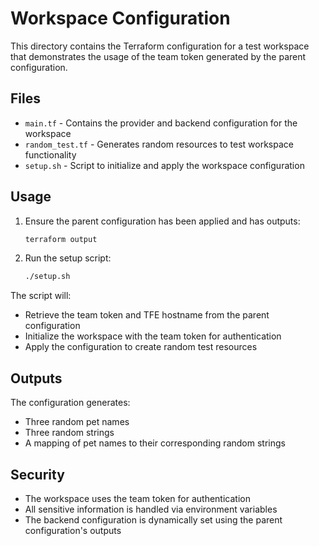 # Workspace Configuration

This directory contains the Terraform configuration for a test workspace that demonstrates the usage of the team token generated by the parent configuration.

## Files

- `main.tf` - Contains the provider and backend configuration for the workspace
- `random_test.tf` - Generates random resources to test workspace functionality
- `setup.sh` - Script to initialize and apply the workspace configuration

## Usage

1. Ensure the parent configuration has been applied and has outputs:
   ```bash
   terraform output
   ```

2. Run the setup script:
   ```bash
   ./setup.sh
   ```

The script will:
- Retrieve the team token and TFE hostname from the parent configuration
- Initialize the workspace with the team token for authentication
- Apply the configuration to create random test resources

## Outputs

The configuration generates:
- Three random pet names
- Three random strings
- A mapping of pet names to their corresponding random strings

## Security

- The workspace uses the team token for authentication
- All sensitive information is handled via environment variables
- The backend configuration is dynamically set using the parent configuration's outputs 